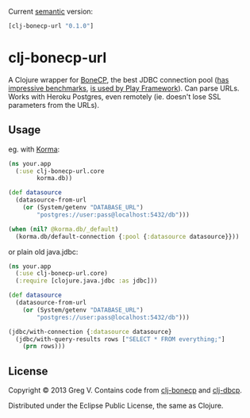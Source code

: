Current [semantic](http://semver.org/) version:

```clojure
[clj-bonecp-url "0.1.0"]
```

# clj-bonecp-url

A Clojure wrapper for [BoneCP](http://jolbox.com/), the best JDBC connection pool ([has impressive benchmarks](http://jolbox.com/index.html?page=http://jolbox.com/benchmarks.html), [is used by Play Framework](http://www.playframework.com/documentation/2.1.0/SettingsJDBC)).
Can parse URLs.
Works with Heroku Postgres, even remotely (ie. doesn't lose SSL parameters from the URLs).

## Usage

eg. with [Korma](http://sqlkorma.com):

```clojure
(ns your.app
  (:use clj-bonecp-url.core
        korma.db))

(def datasource
  (datasource-from-url
    (or (System/getenv "DATABASE_URL")
        "postgres://user:pass@localhost:5432/db")))

(when (nil? @korma.db/_default)
  (korma.db/default-connection {:pool {:datasource datasource}}))
```

or plain old java.jdbc:

```clojure
(ns your.app
  (:use clj-bonecp-url.core)
  (:require [clojure.java.jdbc :as jdbc]))

(def datasource
  (datasource-from-url
    (or (System/getenv "DATABASE_URL")
        "postgres://user:pass@localhost:5432/db")))

(jdbc/with-connection {:datasource datasource}
  (jdbc/with-query-results rows ["SELECT * FROM everything;"]
    (prn rows)))
```

## License

Copyright © 2013 Greg V.
Contains code from [clj-bonecp](https://github.com/opiskelijarekisteri-devel/clj-bonecp) and [clj-dbcp](https://github.com/kumarshantanu/clj-dbcp).

Distributed under the Eclipse Public License, the same as Clojure.
